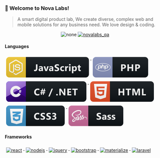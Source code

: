 ### 👋 Welcome to Nova Labs!

> A smart digital product lab, We create diverse, complex web and mobile solutions
> for any business need. We love design & coding.

<p align="center"> 
 <img src="https://komarev.com/ghpvc/?username=tazweedapp&label=Profile%20views&color=0e75b6&style=flat" alt="none" />
 <a href="https://twitter.com/novalabs_qa" target="blank"><img src="https://img.shields.io/twitter/follow/novalabs_qa?logo=twitter&style=for-the-badge" alt="novalabs_qa" style="height: 20px;" /></a>
</p>

<h4 align="left">Languages </h4>

<p align="left">
    <a href="#">
        <img src="svg/dev/languages/js.svg" alt="javascript" style="vertical-align:top; margin:6px 4px">
    </a>
    <a href="#">
        <img src="svg/dev/languages/php.svg" alt="php" style="vertical-align:top; margin:6px 4px">
    </a>
    <a href="#">
        <img src="svg/dev/languages/csharp_dotnet.svg" alt="c# and dotnet" style="vertical-align:top; margin:6px 4px">
    </a>
    <a href="#">
        <img src="svg/dev/languages/html.svg" alt="html" style="vertical-align:top; margin:6px 4px">
    </a>
    <a href="#">
        <img src="svg/dev/languages/css3.svg" alt="css3" style="vertical-align:top; margin:6px 4px">
    </a>
    <a href="#">
        <img src="svg/dev/languages/sass.svg" alt="sass" style="vertical-align:top; margin:6px 4px">
    </a>
</p>

<!-- -->
<h4 align="left">Frameworks </h4>

<p align="left">
    <a href="#">
        <img src="svg/dev/languages/react.svg" alt="react" style="vertical-align:top; margin:6px 4px">
    </a>
    <a href="#">
        <img src="svg/dev/languages/nodejs.svg" alt="nodejs" style="vertical-align:top; margin:6px 4px">
    </a>    
    <a href="#">
        <img src="svg/dev/languages/jquery.svg" alt="jquery" style="vertical-align:top; margin:6px 4px">
    </a> 
    <a href="#">
        <img src="svg/dev/languages/bootstrap.svg" alt="bootstrap" style="vertical-align:top; margin:6px 4px">
    </a> 
    <a href="#">
        <img src="svg/dev/languages/materialize.svg" alt="materialize" style="vertical-align:top; margin:6px 4px">
    </a> 
    <a href="#">
        <img src="svg/dev/languages/laravel.svg" alt="laravel" style="vertical-align:top; margin:6px 4px">
    </a> 
</p>

<!--
**tazweedapp/tazweedapp** is a ✨ _special_ ✨ repository because its `README.md` (this file) appears on your GitHub profile.

Here are some ideas to get you started:

- 🔭 I’m currently working on ...
- 🌱 I’m currently learning ...
- 👯 I’m looking to collaborate on ...
- 🤔 I’m looking for help with ...
- 💬 Ask me about ...
- 📫 How to reach me: ...
- 😄 Pronouns: ...
- ⚡ Fun fact: ...
-->
